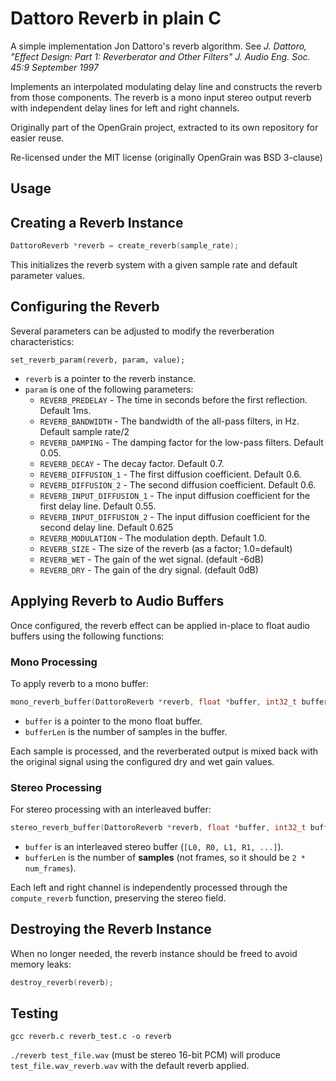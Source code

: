 # Dattoro Reverb in plain C

A simple implementation Jon Dattoro's reverb algorithm. See *J. Dattoro, "Effect Design: Part 1: Reverberator and Other Filters" J. Audio Eng. Soc. 45:9 September 1997*

Implements an interpolated modulating delay line and constructs the reverb from those components. The reverb is a mono input stereo output reverb with independent delay lines for left and right channels.

Originally part of the OpenGrain project, extracted to its own repository for easier reuse.

Re-licensed under the MIT license (originally OpenGrain was BSD 3-clause)

## Usage

## Creating a Reverb Instance

```c
DattoroReverb *reverb = create_reverb(sample_rate);
```

This initializes the reverb system with a given sample rate and default parameter values.

## Configuring the Reverb
Several parameters can be adjusted to modify the reverberation characteristics:

`set_reverb_param(reverb, param, value);`

- `reverb` is a pointer to the reverb instance.
- `param` is one of the following parameters:
    - `REVERB_PREDELAY` - The time in seconds before the first reflection. Default 1ms.
    - `REVERB_BANDWIDTH` - The bandwidth of the all-pass filters, in Hz. Default sample rate/2
    - `REVERB_DAMPING` - The damping factor for the low-pass filters. Default 0.05.
    - `REVERB_DECAY` - The decay factor. Default 0.7.
    - `REVERB_DIFFUSION_1` - The first diffusion coefficient. Default 0.6.
    - `REVERB_DIFFUSION_2` - The second diffusion coefficient. Default 0.6.
    - `REVERB_INPUT_DIFFUSION_1` - The input diffusion coefficient for the first delay line. Default 0.55.
    - `REVERB_INPUT_DIFFUSION_2` - The input diffusion coefficient for the second delay line. Default 0.625
    - `REVERB_MODULATION` - The modulation depth. Default 1.0.
    - `REVERB_SIZE` - The size of the reverb (as a factor; 1.0=default)
    - `REVERB_WET` - The gain of the wet signal. (default -6dB)
    - `REVERB_DRY` - The gain of the dry signal. (default 0dB)

## Applying Reverb to Audio Buffers
Once configured, the reverb effect can be applied in-place to float audio buffers using the following functions:

### Mono Processing
To apply reverb to a mono buffer:
```c
mono_reverb_buffer(DattoroReverb *reverb, float *buffer, int32_t bufferLen);
```
- `buffer` is a pointer to the mono float buffer.
- `bufferLen` is the number of samples in the buffer.

Each sample is processed, and the reverberated output is mixed back with the original signal using the configured dry and wet gain values.

### Stereo Processing
For stereo processing with an interleaved buffer:
```c
stereo_reverb_buffer(DattoroReverb *reverb, float *buffer, int32_t bufferLen);
```
- `buffer` is an interleaved stereo buffer (`[L0, R0, L1, R1, ...]`).
- `bufferLen` is the number of **samples** (not frames, so it should be `2 * num_frames`).

Each left and right channel is independently processed through the `compute_reverb` function, preserving the stereo field.

## Destroying the Reverb Instance
When no longer needed, the reverb instance should be freed to avoid memory leaks:
```c
destroy_reverb(reverb);
```

## Testing

`gcc reverb.c reverb_test.c -o reverb`

`./reverb test_file.wav` (must be stereo 16-bit PCM) will produce `test_file.wav_reverb.wav` with the default reverb applied.
